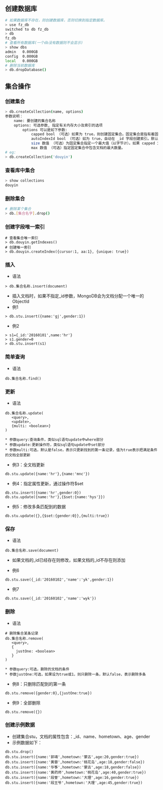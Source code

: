 ## 创建数据库
```bash
# 如果数据库不存在，则创建数据库，否则切换到指定数据库。
> use fz_db
switched to db fz_db
> db
fz_db
# 查看所有数据库(一个db没有数据则不会显示)
> show dbs
admin   0.000GB
config  0.000GB
local   0.000GB
# 删除当前数据库
> db.dropDatabase()
```

## 集合操作

### 创建集合
```bash
> db.createCollection(name, options)
参数说明：
    name: 要创建的集合名称
    options: 可选参数, 指定有关内存大小及索引的选项
        options 可以是如下参数:
            capped bool （可选）如果为 true，则创建固定集合。固定集合是指有着固定大小的集合，当达到最大值时，它会自动覆盖最早的文档。当该值为 true 时，必须指定 size 参数。
            autoIndexId bool （可选）如为 true，自动在 _id 字段创建索引。默认为 false。
            size 数值 （可选）为固定集合指定一个最大值（以字节计）。如果 capped 为 true，也需要指定该字段。
            max 数值 （可选）指定固定集合中包含文档的最大数量。
# eg:
> db.createCollection('douyin')
```

### 查看库中集合
```bash
> show collections
douyin
```

### 删除集合
```bash
# 删除某个集合
> db.[集合名字].drop()
```

### 创建字段唯一索引
```
# 查看集合唯一索引
> db.douyin.getIndexes()
# 创建唯一索引
> db.douyin.createIndex({cursor:1, aa:1}, {unique: true})
```

### 插入
* 语法
```
> db.集合名称.insert(document)
```
* 插入文档时，如果不指定_id参数，MongoDB会为文档分配一个唯一的ObjectId
* 例1
```
> db.stu.insert({name:'gj',gender:1})
```
* 例2
```
> s1={_id:'20160101',name:'hr'}
> s1.gender=0
> db.stu.insert(s1)
```
### 简单查询
* 语法
```
db.集合名称.find()
```

### 更新
* 语法
```
db.集合名称.update(
   <query>,
   <update>,
   {multi: <boolean>}
)
```
    * 参数query:查询条件，类似sql语句update中where部分
    * 参数update:更新操作符，类似sql语句update中set部分
    * 参数multi:可选，默认是false，表示只更新找到的第一条记录，值为true表示把满足条件的文档全部更新
* 例3：全文档更新
```
db.stu.update({name:'hr'},{name:'mnc'})
```
* 例4：指定属性更新，通过操作符$set
```
db.stu.insert({name:'hr',gender:0})
db.stu.update({name:'hr'},{$set:{name:'hys'}})
```
* 例5：修改多条匹配到的数据
```
db.stu.update({},{$set:{gender:0}},{multi:true})
```
### 保存
* 语法
```
db.集合名称.save(document)
```
* 如果文档的_id已经存在则修改，如果文档的_id不存在则添加

* 例6
```
db.stu.save({_id:'20160102','name':'yk',gender:1})
```
* 例7
```
db.stu.save({_id:'20160102','name':'wyk'})
```
### 删除
* 语法
```
# 删除集合某条记录
db.集合名称.remove(
   <query>,
   {
     justOne: <boolean>
   }
)
```
    * 参数query:可选，删除的文档的条件
    * 参数justOne:可选，如果设为true或1，则只删除一条，默认false，表示删除多条
    
* 例8：只删除匹配到的第一条
```
db.stu.remove({gender:0},{justOne:true})
```
* 例9：全部删除
```
db.stu.remove({})
```

### 创建示例数据

* 创建集合stu，文档的属性包含：_id、name、hometown、age、gender
* 示例数据如下：
```
db.stu.drop()
db.stu.insert({name:'郭靖',hometown:'蒙古',age:20,gender:true})
db.stu.insert({name:'黄蓉',hometown:'桃花岛',age:18,gender:false})
db.stu.insert({name:'华筝',hometown:'蒙古',age:18,gender:false})
db.stu.insert({name:'黄药师',hometown:'桃花岛',age:40,gender:true})
db.stu.insert({name:'段誉',hometown:'大理',age:16,gender:true})
db.stu.insert({name:'段王爷',hometown:'大理',age:45,gender:true})
```
